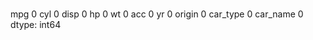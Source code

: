 # 
mpg         0
cyl         0
disp        0
hp          0
wt          0
acc         0
yr          0
origin      0
car_type    0
car_name    0
dtype: int64
